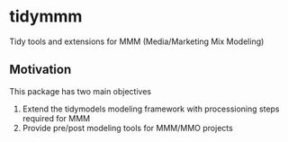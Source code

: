 # tidymmm

Tidy tools and extensions for MMM (Media/Marketing Mix Modeling)

## Motivation

This package has two main objectives

1.  Extend the tidymodels modeling framework with processioning steps required for MMM
2.  Provide pre/post modeling tools for MMM/MMO projects
